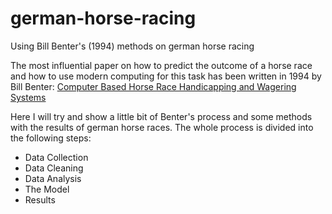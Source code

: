 # german-horse-racing
Using Bill Benter's (1994) methods on german horse racing

The most influential paper on how to predict the outcome of a horse race and how to use modern computing for 
this task has been written in 1994 by Bill Benter: 
[Computer Based Horse Race Handicapping and Wagering Systems](https://gwern.net/doc/statistics/decision/1994-benter.pdf) 

Here I will try and show a little bit of Benter's process and some methods with the results of german horse races. The whole process is divided into the following steps:
* Data Collection
* Data Cleaning
* Data Analysis
* The Model
* Results

